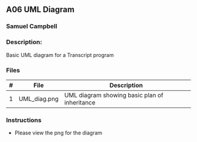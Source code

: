 ## A06 UML Diagram
### Samuel Campbell
### Description:

Basic UML diagram for a Transcript program

### Files

|   #   | File         | Description                                   |
| :---: | ------------ | --------------------------------------------- |
|   1   | UML_diag.png | UML diagram showing basic plan of inheritance |


### Instructions

- Please view the png for the diagram


